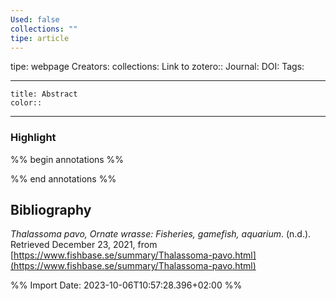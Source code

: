 ```yaml
---
Used: false
collections: ""
tipe: article
---
```

tipe: webpage
Creators: 
collections: 
Link to zotero:: 
Journal: 
DOI: 
Tags: 

---
```ad-note
title: Abstract
color:: 

```

---
### Highlight

%% begin annotations %%

%% end annotations %%

## Bibliography

_Thalassoma pavo, Ornate wrasse: Fisheries, gamefish, aquarium_. (n.d.). Retrieved December 23, 2021, from [https://www.fishbase.se/summary/Thalassoma-pavo.html](https://www.fishbase.se/summary/Thalassoma-pavo.html)

%% Import Date: 2023-10-06T10:57:28.396+02:00 %%
